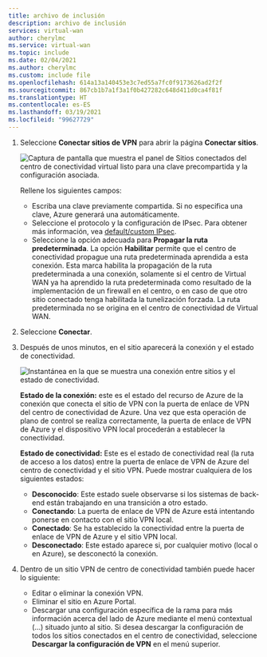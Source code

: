```yaml
---
title: archivo de inclusión
description: archivo de inclusión
services: virtual-wan
author: cherylmc
ms.service: virtual-wan
ms.topic: include
ms.date: 02/04/2021
ms.author: cherylmc
ms.custom: include file
ms.openlocfilehash: 614a13a140453e3c7ed55a7fc0f9173626ad2f2f
ms.sourcegitcommit: 867cb1b7a1f3a1f0b427282c648d411d0ca4f81f
ms.translationtype: HT
ms.contentlocale: es-ES
ms.lasthandoff: 03/19/2021
ms.locfileid: "99627729"
---
```

1. Seleccione **Conectar sitios de VPN** para abrir la página **Conectar sitios**.

    ![Captura de pantalla que muestra el panel de Sitios conectados del centro de conectividad virtual listo para una clave precompartida y la configuración asociada.](./media/virtual-wan-tutorial-connect-vpn-site-include/connect.png "conectar")

   Rellene los siguientes campos:

   * Escriba una clave previamente compartida. Si no especifica una clave, Azure generará una automáticamente.
   * Seleccione el protocolo y la configuración de IPsec. Para obtener más información, vea [default/custom IPsec](../articles/virtual-wan/virtual-wan-ipsec.md).
   * Seleccione la opción adecuada para **Propagar la ruta predeterminada**. La opción **Habilitar** permite que el centro de conectividad propague una ruta predeterminada aprendida a esta conexión. Esta marca habilita la propagación de la ruta predeterminada a una conexión, solamente si el centro de Virtual WAN ya ha aprendido la ruta predeterminada como resultado de la implementación de un firewall en el centro, o en caso de que otro sitio conectado tenga habilitada la tunelización forzada. La ruta predeterminada no se origina en el centro de conectividad de Virtual WAN.

2. Seleccione **Conectar**.
3. Después de unos minutos, en el sitio aparecerá la conexión y el estado de conectividad.

   ![Instantánea en la que se muestra una conexión entre sitios y el estado de conectividad.](./media/virtual-wan-tutorial-connect-vpn-site-include/status.png "status")

   **Estado de la conexión:** este es el estado del recurso de Azure de la conexión que conecta el sitio de VPN con la puerta de enlace de VPN del centro de conectividad de Azure. Una vez que esta operación de plano de control se realiza correctamente, la puerta de enlace de VPN de Azure y el dispositivo VPN local procederán a establecer la conectividad.

   **Estado de conectividad:** Este es el estado de conectividad real (la ruta de acceso a los datos) entre la puerta de enlace de VPN de Azure del centro de conectividad y el sitio VPN. Puede mostrar cualquiera de los siguientes estados:

    * **Desconocido**: Este estado suele observarse si los sistemas de back-end están trabajando en una transición a otro estado.
    * **Conectando**: La puerta de enlace de VPN de Azure está intentando ponerse en contacto con el sitio VPN local.
    * **Conectado**: Se ha establecido la conectividad entre la puerta de enlace de VPN de Azure y el sitio VPN local.
    * **Desconectado**: Este estado aparece si, por cualquier motivo (local o en Azure), se desconectó la conexión.
4. Dentro de un sitio VPN de centro de conectividad también puede hacer lo siguiente: 

   * Editar o eliminar la conexión VPN.
   * Eliminar el sitio en Azure Portal.
   * Descargar una configuración específica de la rama para más información acerca del lado de Azure mediante el menú contextual (...) situado junto al sitio. Si desea descargar la configuración de todos los sitios conectados en el centro de conectividad, seleccione **Descargar la configuración de VPN** en el menú superior.
